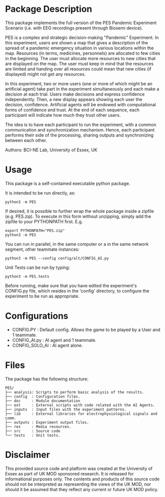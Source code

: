 
# Package Description


This package implements the full version of the PES Pandemic Experiment Scenario (i.e. with EEG recordings present through Biosemi device).

PES is a complex and strategic decision-making "Pandemic" Experiment. In this experiment, users are shown a map
that gives a description of the spread of a pandemic emergency situation in various locations within the map. Resources
(in terms, medicines, personnels) are allocated to few cities in the beginning. The user must allocate more resources to
new cities that are displayed on the map. The user must keep in mind that the resources are limited and handing over all
resources could mean that new cities (if displayed) might not get any resources.

In this experiment, two or more users (one or more of which might be an artificial agent) take part in the
experiment simultaneously and each make a decision at each trial.  Users make decisions and express confidence
independently.  Then, a new display appears showing each user the decision, confidence.  Artificial
agents will be endowed with computational forms of confidence and trust.  At the end of each sequence, each participant will indicate how much they trust other users.

The idea is to have each participant to run the experiment, with a common communication and synchronization
mechanism.  Hence, each participant performs their side of the processing, sharing outputs and synchronizing between
each other.

Authors: BCI-NE Lab, University of Essex, UK

# Usage


This package is a self-contained executable python package.

It is intended to be run directly, as:

    python3 -m PES

If desired, it is possible to further wrap the whole package inside a zipfile (e.g. PES.zip). To execute in this form
without unzipping, simply add the zipfile to your PYTHONPATH first. E.g.

    export PYTHONPATH="PES.zip"
    python3 -m PES

You can run in parallel, in the same computer or a in the same network segment, other teammate instances:

    python3 -m PES --config config/alt/CONFIG_AI.py 


Unit Tests can be run by typing:

    python3 -m PES.tests

Before running, make sure that you have edited the experiment's CONFIG.py file, which resides in the 'config' directory,
to configure the experiment to be run as appropriate.

# Configurations

* CONFIG.PY       : Default config. Allows the game to be played by a User and 1 teammate.
* CONFIG_AI.py    : AI agent and 1 teammate.
* CONFIG_SOLO_AI  : AI agent alone.


# Files

The package has the following structure:   

    PES/
    ├── analysis: Scripts to perform basic analysis of the results.
    ├── config  : Configuration files.
    ├── doc     : Module documentation
    ├── ext     : External scripts with code related with the AI Agents.
    ├── inputs  : Input files with the experiment patterns.
    ├── lib     : External libraries for electrophysiological signals and comm.
    ├── outputs : Experiment output files.
    ├── res     : Media resources.
    ├── src     : Source code
    └── tests   : Unit tests.
       

       

# Disclaimer

This provided source code and platform was created at the University of Essex as part of UK MOD sponsored research.  It is released
for informational purposes only.  The contents and products of this source code should not be interpreted as representing the views
of the UK MOD, nor should it be assumed that they reflect any current or future UK MOD policy.


